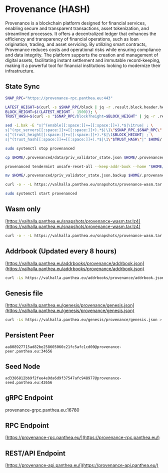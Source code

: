 # Provenance (HASH)

Provenance is a blockchain platform designed for financial services, enabling secure and transparent transactions, asset tokenization, and streamlined processes. It offers a decentralized ledger that enhances the efficiency and transparency of financial operations, such as loan origination, trading, and asset servicing. By utilizing smart contracts, Provenance reduces costs and operational risks while ensuring compliance and data integrity. The platform supports the creation and management of digital assets, facilitating instant settlement and immutable record-keeping, making it a powerful tool for financial institutions looking to modernize their infrastructure.

## State Sync

```bash
SNAP_RPC="https://provenance-rpc.panthea.eu:443"

LATEST_HEIGHT=$(curl -s $SNAP_RPC/block | jq -r .result.block.header.height); \
BLOCK_HEIGHT=$((LATEST_HEIGHT - 1500)); \
TRUST_HASH=$(curl -s "$SNAP_RPC/block?height=$BLOCK_HEIGHT" | jq -r .result.block_id.hash)

sed -i.bak -E "s|^(enable[[:space:]]+=[[:space:]]+).*$|\1true| ; \
s|^(rpc_servers[[:space:]]+=[[:space:]]+).*$|\1\"$SNAP_RPC,$SNAP_RPC\"| ; \
s|^(trust_height[[:space:]]+=[[:space:]]+).*$|\1$BLOCK_HEIGHT| ; \
s|^(trust_hash[[:space:]]+=[[:space:]]+).*$|\1\"$TRUST_HASH\"|" $HOME/.provenanced/config/config.toml

sudo systemctl stop provenanced

cp $HOME/.provenanced/data/priv_validator_state.json $HOME/.provenanced/priv_validator_state.json.backup

provenanced tendermint unsafe-reset-all --keep-addr-book --home "$HOME/.provenanced"

mv $HOME/.provenanced/priv_validator_state.json.backup $HOME/.provenanced/data/priv_validator_state.json

curl -o - -L https://valhalla.panthea.eu/snapshots/provenance-wasm.tar.lz4 | lz4 -c -d - | tar -x -C $HOME/.provenanced/data/

sudo systemctl start provenanced
```

## Wasm only

[https://valhalla.panthea.eu/snapshots/provenance-wasm.tar.lz4](https://valhalla.panthea.eu/snapshots/provenance-wasm.tar.lz4)

```bash
curl -o - -L https://valhalla.panthea.eu/snapshots/provenance-wasm.tar.lz4 | lz4 -c -d - | tar -x -C $HOME/.provenanced/data/
```

## Addrbook (Updated every 8 hours) <a href="#addrbook" id="addrbook"></a>

[https://valhalla.panthea.eu/addrbooks/provenance/addrbook.json](https://valhalla.panthea.eu/addrbooks/provenance/addrbook.json)

```bash
curl -Ls https://valhalla.panthea.eu/addrbooks/provenance/addrbook.json > $HOME/.provenanced/config/addrbook.json
```

## Genesis file

[https://valhalla.panthea.eu/genesis/provenance/genesis.json](https://valhalla.panthea.eu/genesis/provenance/genesis.json)

```bash
curl -Ls https://valhalla.panthea.eu/genesis/provenance/genesis.json > $HOME/.provenanced/config/genesis.json
```

## Persistent Peer

```uri
aa808927715ad82be258605060c21fc5afc1cd00@provenance-peer.panthea.eu:34656
```

## Seed Node

```url
ad3386812bb9f2fee4e9da6d9f37547afc948977@provenance-seed.panthea.eu:42656
```

## gRPC Endpoint

provenance-grpc.panthea.eu:16780

## RPC Endpoint

[https://provenance-rpc.panthea.eu/](https://provenance-rpc.panthea.eu/)

## REST/API Endpoint

[https://provenance-api.panthea.eu/](https://provenance-api.panthea.eu/)
